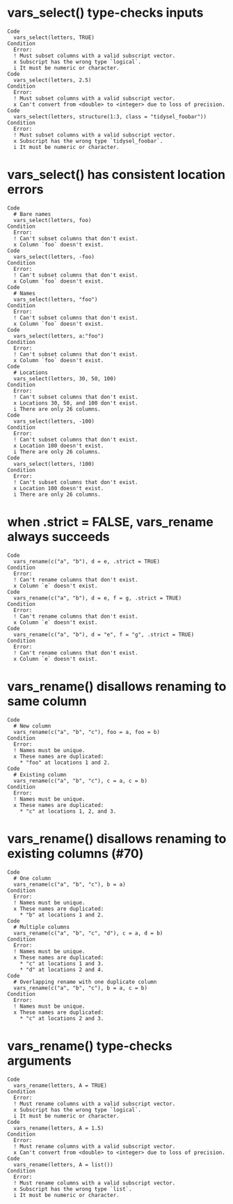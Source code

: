 # vars_select() type-checks inputs

    Code
      vars_select(letters, TRUE)
    Condition
      Error:
      ! Must subset columns with a valid subscript vector.
      x Subscript has the wrong type `logical`.
      i It must be numeric or character.
    Code
      vars_select(letters, 2.5)
    Condition
      Error:
      ! Must subset columns with a valid subscript vector.
      x Can't convert from <double> to <integer> due to loss of precision.
    Code
      vars_select(letters, structure(1:3, class = "tidysel_foobar"))
    Condition
      Error:
      ! Must subset columns with a valid subscript vector.
      x Subscript has the wrong type `tidysel_foobar`.
      i It must be numeric or character.

# vars_select() has consistent location errors

    Code
      # Bare names
      vars_select(letters, foo)
    Condition
      Error:
      ! Can't subset columns that don't exist.
      x Column `foo` doesn't exist.
    Code
      vars_select(letters, -foo)
    Condition
      Error:
      ! Can't subset columns that don't exist.
      x Column `foo` doesn't exist.
    Code
      # Names
      vars_select(letters, "foo")
    Condition
      Error:
      ! Can't subset columns that don't exist.
      x Column `foo` doesn't exist.
    Code
      vars_select(letters, a:"foo")
    Condition
      Error:
      ! Can't subset columns that don't exist.
      x Column `foo` doesn't exist.
    Code
      # Locations
      vars_select(letters, 30, 50, 100)
    Condition
      Error:
      ! Can't subset columns that don't exist.
      x Locations 30, 50, and 100 don't exist.
      i There are only 26 columns.
    Code
      vars_select(letters, -100)
    Condition
      Error:
      ! Can't subset columns that don't exist.
      x Location 100 doesn't exist.
      i There are only 26 columns.
    Code
      vars_select(letters, !100)
    Condition
      Error:
      ! Can't subset columns that don't exist.
      x Location 100 doesn't exist.
      i There are only 26 columns.

# when .strict = FALSE, vars_rename always succeeds

    Code
      vars_rename(c("a", "b"), d = e, .strict = TRUE)
    Condition
      Error:
      ! Can't rename columns that don't exist.
      x Column `e` doesn't exist.
    Code
      vars_rename(c("a", "b"), d = e, f = g, .strict = TRUE)
    Condition
      Error:
      ! Can't rename columns that don't exist.
      x Column `e` doesn't exist.
    Code
      vars_rename(c("a", "b"), d = "e", f = "g", .strict = TRUE)
    Condition
      Error:
      ! Can't rename columns that don't exist.
      x Column `e` doesn't exist.

# vars_rename() disallows renaming to same column

    Code
      # New column
      vars_rename(c("a", "b", "c"), foo = a, foo = b)
    Condition
      Error:
      ! Names must be unique.
      x These names are duplicated:
        * "foo" at locations 1 and 2.
    Code
      # Existing column
      vars_rename(c("a", "b", "c"), c = a, c = b)
    Condition
      Error:
      ! Names must be unique.
      x These names are duplicated:
        * "c" at locations 1, 2, and 3.

# vars_rename() disallows renaming to existing columns (#70)

    Code
      # One column
      vars_rename(c("a", "b", "c"), b = a)
    Condition
      Error:
      ! Names must be unique.
      x These names are duplicated:
        * "b" at locations 1 and 2.
    Code
      # Multiple columns
      vars_rename(c("a", "b", "c", "d"), c = a, d = b)
    Condition
      Error:
      ! Names must be unique.
      x These names are duplicated:
        * "c" at locations 1 and 3.
        * "d" at locations 2 and 4.
    Code
      # Overlapping rename with one duplicate column
      vars_rename(c("a", "b", "c"), b = a, c = b)
    Condition
      Error:
      ! Names must be unique.
      x These names are duplicated:
        * "c" at locations 2 and 3.

# vars_rename() type-checks arguments

    Code
      vars_rename(letters, A = TRUE)
    Condition
      Error:
      ! Must rename columns with a valid subscript vector.
      x Subscript has the wrong type `logical`.
      i It must be numeric or character.
    Code
      vars_rename(letters, A = 1.5)
    Condition
      Error:
      ! Must rename columns with a valid subscript vector.
      x Can't convert from <double> to <integer> due to loss of precision.
    Code
      vars_rename(letters, A = list())
    Condition
      Error:
      ! Must rename columns with a valid subscript vector.
      x Subscript has the wrong type `list`.
      i It must be numeric or character.


